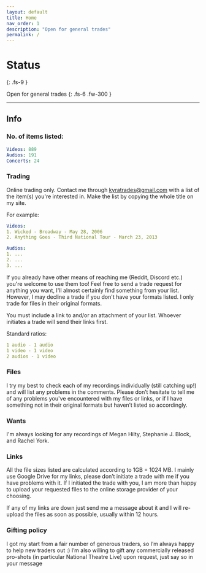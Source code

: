 ```yaml
---
layout: default
title: Home
nav_order: 1
description: "Open for general trades"
permalink: /
---
```


# Status
{: .fs-9 }

Open for general trades
{: .fs-6 .fw-300 }

---

## Info

### No. of items listed:
```yaml
Videos: 889
Audios: 191
Concerts: 24
```

### Trading
Online trading only. Contact me through <a href="mailto:kyratrades@gmail.com">kyratrades@gmail.com</a> with a list of the item(s) you're interested in. Make the list by copying the whole title on my site.

For example:
```yaml
Videos:
1. Wicked - Broadway - May 28, 2006
2. Anything Goes - Third National Tour - March 23, 2013

Audios:
1. ...
2. ...
3. ...
```

If you already have other means of reaching me (Reddit, Discord etc.) you're welcome to use them too! Feel free to send a trade request for anything you want, I'll almost certainly find something from your list. However, I may decline a trade if you don't have your formats listed. I only trade for files in their original formats.

You must include a link to and/or an attachment of your list. Whoever initiates a trade will send their links first.

Standard ratios:
```yaml
1 audio - 1 audio
1 video - 1 video
2 audios - 1 video
```

### Files
I try my best to check each of my recordings individually (still catching up!) and will list any problems in the comments. Please don’t hesitate to tell me of any problems you've encountered with my files or links, or if I have something not in their original formats but haven’t listed so accordingly.

### Wants
I'm always looking for any recordings of Megan Hilty, Stephanie J. Block, and Rachel York.

### Links
All the file sizes listed are calculated according to 1GB = 1024 MB. I mainly use Google Drive for my links, please don’t initiate a trade with me if you have problems with it. If I initiated the trade with you, I am more than happy to upload your requested files to the online storage provider of your choosing.

If any of my links are down just send me a message about it and I will re-upload the files as soon as possible, usually within 12 hours.
 
### Gifting policy
I got my start from a fair number of generous traders, so I’m always happy to help new traders out :) I’m also willing to gift any commercially released pro-shots (in particular National Theatre Live) upon request, just say so in your message
